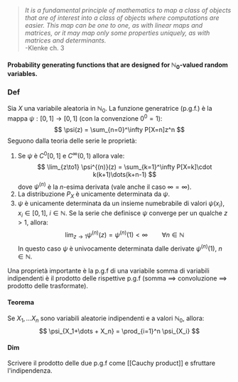 >_It is a fundamental principle of mathematics to map a class of objects that are of interest into a class of objects where computations are easier. This map can be one to one, as with linear maps and matrices, or it may map only some properties uniquely, as with matrices and determinants._                                        
>                                                                                                                    -Klenke ch. 3

#### Probability generating functions that are designed for $\mathbb{N}_0$-valued random variables.
### Def
Sia $X$ una variabile aleatoria in $\mathbb{N}_0$. La funzione generatrice (p.g.f.) è la mappa $\psi : [0,1] \to [0,1]$ (con la convenzione $0^0 = 1$):
$$
\psi(z) = \sum_{n=0}^\infty P[X=n]z^n
$$
Seguono dalla teoria delle serie le proprietà:
1. Se $\psi$ è $C^0[0,1]$ e $C^\infty (0,1)$ allora vale:
$$
\lim_{z\to1} \psi^{(n)}(z) = \sum_{k=1}^\infty P[X=k]\cdot k(k+1)\dots(k+n-1)
$$
dove $\psi^{(n)}$ è la $n$-esima derivata (vale anche il caso $\infty=\infty$).
2. La distribuzione $P_X$ è unicamente determinata da $\psi$. 
3. $\psi$ è unicamente determinata da un insieme numebrabile di valori $\psi(x_i)$, $x_i \in [0,1]$, $i \in \mathbb{N}$. Se la serie che definisce $\psi$ converge per un qualche $z > 1$, allora:
$$
\lim_{z\to1} \psi^{(n)}(z) = \psi^{(n)}(1) < \infty \qquad \forall n \in \mathbb{N}
$$
In questo caso $\psi$ è univocamente determinata dalle derivate $\psi^{(n)}(1)$, $n \in \mathbb{N}$.

Una proprietà importante è la p.g.f di una variabile somma di variabili indipendenti è il prodotto delle rispettive p.g.f (somma $\implies$ convoluzione $\implies$ prodotto delle trasformate).

#### Teorema 
Se $X_1, \dots X_n$ sono variabili aleatorie indipendenti e a valori $\mathbb{N}_0$, allora:
$$
\psi_{X_1+\dots + X_n} = \prod_{i=1}^n \psi_{X_i}
$$
#### Dim
Scrivere il prodotto delle due p.g.f come [[Cauchy product]] e sfruttare l'indipendenza.
